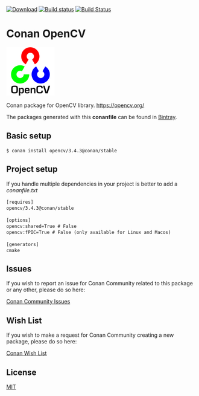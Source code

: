 [![Download](https://api.bintray.com/packages/conan-community/conan/opencv%3Aconan/images/download.svg)](https://bintray.com/conan-community/conan/opencv%3Aconan/_latestVersion)
[![Build status](https://ci.appveyor.com/api/projects/status/github/ConanCIintegration/conan-opencv?svg=true)](https://ci.appveyor.com/project/ConanCIintegration/conan-opencv)
[![Build Status](https://travis-ci.org/conan-community/conan-opencv.svg)](https://travis-ci.org/conan-community/conan-opencv)
# Conan OpenCV

 ![logo](logo.png)

Conan package for OpenCV library. https://opencv.org/

The packages generated with this **conanfile** can be found in [Bintray](https://bintray.com/conan-community/conan/opencv%3Aconan).

## Basic setup

    $ conan install opencv/3.4.3@conan/stable

## Project setup

If you handle multiple dependencies in your project is better to add a *conanfile.txt*

    [requires]
    opencv/3.4.3@conan/stable

    [options]
    opencv:shared=True # False
    opencv:fPIC=True # False (only available for Linux and Macos)

    [generators]
    cmake

## Issues

If you wish to report an issue for Conan Community related to this package or any other, please do so here:

[Conan Community Issues](https://github.com/conan-community/community/issues)

## Wish List

If you wish to make a request for Conan Community creating a new package, please do so here:

[Conan Wish List](https://github.com/conan-io/wishlist)


## License

[MIT](LICENSE)
